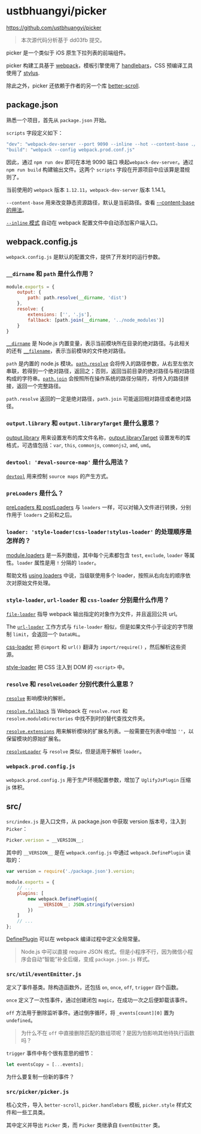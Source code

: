 # ustbhuangyi/picker

https://github.com/ustbhuangyi/picker

> 本次源代码分析基于 dd03fb 提交。

picker 是一个类似于 iOS 原生下拉列表的前端组件。

picker 构建工具基于 [webpack](https://webpack.js.org)，模板引擎使用了 [handlebars](https://github.com/wycats/handlebars.js/)，CSS 预编译工具使用了 [stylus](http://stylus-lang.com/).

除此之外，picker 还依赖于作者的另一个库 [better-scroll](https://github.com/ustbhuangyi/better-scroll).

## package.json

熟悉一个项目，首先从 `package.json` 开始。

`scripts` 字段定义如下：

```js
"dev": "webpack-dev-server --port 9090 --inline --hot --content-base ./demo --host 0.0.0.0",
"build": "webpack --config webpack.prod.conf.js"
```

因此，通过 `npm run dev` 即可在本地 9090 端口 唤起`webpack-dev-server`。通过 `npm run build` 构建输出文件。这两个 `scripts` 字段在开源项目中应该算是潜规则了。

当前使用的 `webpack` 版本 `1.12.11`，`webpack-dev-server` 版本 1.14.1。

`--content-base` 用来改变静态资源路径，默认是当前路径。查看 [--content-base 的用法](https://webpack.github.io/docs/webpack-dev-server.html#content-base)。

[`--inline` 模式](https://webpack.github.io/docs/webpack-dev-server.html#inline-mode) 自动在 webpack 配置文件中自动添加客户端入口。

## webpack.config.js

`webpack.config.js` 是默认的配置文件，提供了开发时的运行参数。

### `__dirname` 和 `path` 是什么作用？

```js
module.exports = {
    output: {
        path: path.resolve(__dirname, 'dist')
    },
    resolve: {
        extensions: ['', '.js'],
        fallback: [path.join(__dirname, '../node_modules')]
    }
}
```

[`__dirname`](https://nodejs.org/api/globals.html#globals_dirname) 是 Node.js 内置变量，表示当前模块所在目录的绝对路径。与此相关的还有 [`__filename`](https://nodejs.org/api/globals.html#globals_filename)，表示当前模块的文件绝对路径。

`path` 是内置的 node.js 模块。[`path.resolve`](https://nodejs.org/api/path.html#path_path_resolve_paths) 会将传入的路径参数，从右至左依次串联，若得到一个绝对路径，返回之；否则，返回当前目录的绝对路径与相对路径构成的字符串。[`path.join`](https://nodejs.org/api/path.html#path_path_join_paths) 会按照所在操作系统的路径分隔符，将传入的路径拼接，返回一个完整路径。

`path.resolve` 返回的一定是绝对路径，`path.join` 可能返回相对路径或者绝对路径。

### `output.library` 和 `output.libraryTarget` 是什么意思？

[output.library](https://webpack.github.io/docs/configuration.html#output-library) 用来设置发布的库文件名称，[output.libraryTarget](https://webpack.github.io/docs/configuration.html#output-librarytarget) 设置发布的库格式，可选值包括：`var`, `this`, `commonjs`, `commonjs2`, `amd`, `umd`。

### `devtool: '#eval-source-map'` 是什么用法？

[`devtool`](https://webpack.js.org/configuration/devtool/) 用来控制 `source maps` 的产生方式。

### `preLoaders` 是什么？

[preLoaders 和 postLoaders](https://webpack.github.io/docs/configuration.html#module-preloaders-module-postloaders) 与 `loaders` 一样，可以对输入文件进行转换，分别作用于 `loaders` 之前和之后。

### `loader: 'style-loader!css-loader!stylus-loader'` 的处理顺序是怎样的？

[module.loaders](https://webpack.github.io/docs/configuration.html#module-loaders) 是一系列数组，其中每个元素都包含 `test`, `exclude`, `loader` 等属性。`loader` 属性是用 `!` 分隔的 `loader`。

帮助文档 [using loaders](https://webpack.github.io/docs/using-loaders.html) 中说，当级联使用多个 loader，按照从右向左的顺序依次对原始文件处理。

### `style-loader`, `url-loader` 和 `css-loader` 分别是什么作用？

[`file-loader`](https://github.com/webpack-contrib/file-loader) 指导 webpack 输出指定的对象作为文件，并且返回公共 url。

The [`url-loader`](https://github.com/webpack-contrib/url-loader) 工作方式与 `file-loader` 相似，但是如果文件小于设定的字节限制 `limit`，会返回一个 `DataURL`。

[css-loader](https://github.com/webpack-contrib/css-loader) 把 `@import` 和 `url()` 翻译为 `import/require()` ，然后解析这些资源。

[style-loader](https://github.com/webpack-contrib/style-loader) 把 CSS 注入到 DOM 的  `<script>` 中。

### `resolve` 和 `resolveLoader` 分别代表什么意思？

[`resolve`](https://webpack.github.io/docs/configuration.html#resolve) 影响模块的解析。

[`resolve.fallback`](https://webpack.github.io/docs/configuration.html#resolve-fallback) 当 Webpack 在 `resolve.root` 和 `resolve.moduleDirectories` 中找不到时的替代查找文件夹。

[`resolve.extensions`](https://webpack.github.io/docs/configuration.html#resolve-extensions) 用来解析模块的扩展名列表。一般需要在列表中增加 `''`，以保留模块的原始扩展名。

[`resolveLoader`](https://webpack.github.io/docs/configuration.html#resolveloader) 与 `resolve` 类似，但是适用于解析 `loader`。

### `webpack.prod.config.js`

`webpack.prod.config.js` 用于生产环境配置参数，增加了 `UglifyJsPlugin` 压缩 js 体积。

## src/

`src/index.js` 是入口文件，从 package.json 中获取 version 版本号，注入到 `Picker`：

```js
Picker.verison = __VERSION__;
```

其中的 `__VERSION__` 是在 `webpack.config.js` 中通过 `webpack.DefinePlugin` 读取的：

```js
var version = require('./package.json').version;

module.exports = {
    // ...
    plugins: [
        new webpack.DefinePlugin({
            __VERSION__: JSON.stringify(version)
        })
    ]
    // ...
};
```

[DefinePlugin](http://webpack.github.io/docs/list-of-plugins.html#defineplugin) 可以在 webpack 编译过程中定义全局常量。

> Node.js 中可以直接 require JSON 格式。但是小程序不行，因为微信小程序会自动“智能”补全后缀，变成 `package.json.js` 样式。

### `src/util/eventEmitter.js` 

定义了事件基类。除构造函数外，还包括 `on`, `once`, `off`, `trigger` 四个函数。

`once` 定义了一次性事件，通过创建闭包 `magic`，在成功一次之后便卸载该事件。

`off` 方法用于删除监听事件。通过倒序循环，将 `_events[count][0]` 置为 `undefined`。

> 为什么不在 `off` 中直接删除匹配的数组项呢？是因为怕影响其他待执行函数吗？

`trigger` 事件中有个很有意思的细节：

```js
let eventsCopy = [...events];
```

为什么要复制一份新的事件？

### `src/picker/picker.js`

核心文件，导入 `better-scroll`, `picker.handlebars` 模板, `picker.style` 样式文件和一些工具类。

其中定义并导出 `Picker` 类，而 `Picker` 类继承自 `EventEmitter` 类。